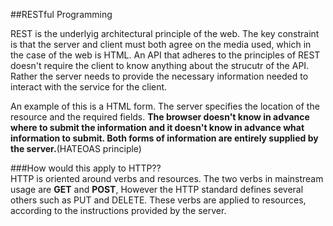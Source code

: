 ##RESTful Programming  

REST is the underlyig architectural principle of the web. The key constraint is that the server and client must both agree on the media used, which in the case of the web is HTML.  An API that adheres to the principles of REST doesn't require the client to know anything about the strucutr of the API. Rather the server needs to provide the necessary information needed to interact with the service for the client.  

An example of this is a HTML form. The server specifies the location of the resource and the required fields. **The browser doesn't know in advance where to submit the information and it doesn't know in advance what information to submit. Both forms of information are entirely supplied by the server.**(HATEOAS principle)  

###How would this apply to HTTP??  
HTTP is oriented around verbs and resources. The two verbs in mainstream usage are **GET** and **POST**, However the HTTP standard defines several others such as PUT and DELETE. These verbs are applied to resources, according to the instructions provided by the server.
